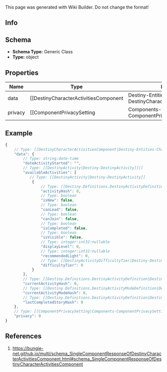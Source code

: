 <span class="wiki-builder">This page was generated with Wiki Builder. Do not change the format!</span>

## Info

## Schema
* **Schema Type:** Generic Class
* **Type:** object

## Properties
Name | Type | Description
---- | ---- | -----------
data | [[DestinyCharacterActivitiesComponent|Destiny-Entities-Characters-DestinyCharacterActivitiesComponent]] | 
privacy | [[ComponentPrivacySetting|Components-ComponentPrivacySetting]]:Enum | 

## Example
```javascript
{
    // Type: [[DestinyCharacterActivitiesComponent|Destiny-Entities-Characters-DestinyCharacterActivitiesComponent]]
    "data": {
        // Type: string:date-time
        "dateActivityStarted": "",
        // Type: [[DestinyActivity|Destiny-DestinyActivity]][]
        "availableActivities": [
           // Type: [[DestinyActivity|Destiny-DestinyActivity]]
            {
                // Type: [[Destiny.Definitions.DestinyActivityDefinition|Destiny-Definitions-DestinyActivityDefinition]]:integer:uint32
                "activityHash": 0,
                // Type: boolean
                "isNew": false,
                // Type: boolean
                "canLead": false,
                // Type: boolean
                "canJoin": false,
                // Type: boolean
                "isCompleted": false,
                // Type: boolean
                "isVisible": false,
                // Type: integer:int32:nullable
                "displayLevel": 0,
                // Type: integer:int32:nullable
                "recommendedLight": 0,
                // Type: [[DestinyActivityDifficultyTier|Destiny-DestinyActivityDifficultyTier]]:Enum
                "difficultyTier": 0
            }
        ],
        // Type: [[Destiny.Definitions.DestinyActivityDefinition|Destiny-Definitions-DestinyActivityDefinition]]:integer:uint32
        "currentActivityHash": 0,
        // Type: [[Destiny.Definitions.DestinyActivityModeDefinition|Destiny-Definitions-DestinyActivityModeDefinition]]:integer:uint32
        "currentActivityModeHash": 0,
        // Type: [[Destiny.Definitions.DestinyActivityDefinition|Destiny-Definitions-DestinyActivityDefinition]]:integer:uint32
        "lastCompletedStoryHash": 0
    },
    // Type: [[ComponentPrivacySetting|Components-ComponentPrivacySetting]]:Enum
    "privacy": 0
}

```

## References
1. https://bungie-net.github.io/multi/schema_SingleComponentResponseOfDestinyCharacterActivitiesComponent.html#schema_SingleComponentResponseOfDestinyCharacterActivitiesComponent
